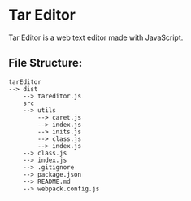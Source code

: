 # Tar Editor 

Tar Editor is a web text editor made with JavaScript.

## File Structure:
```
tarEditor
--> dist
	--> tareditor.js
	src
	--> utils
		--> caret.js
		--> index.js
		--> inits.js
		--> class.js
		--> index.js
	--> class.js
	--> index.js
	--> .gitignore
	--> package.json
	--> README.md
	--> webpack.config.js
```
